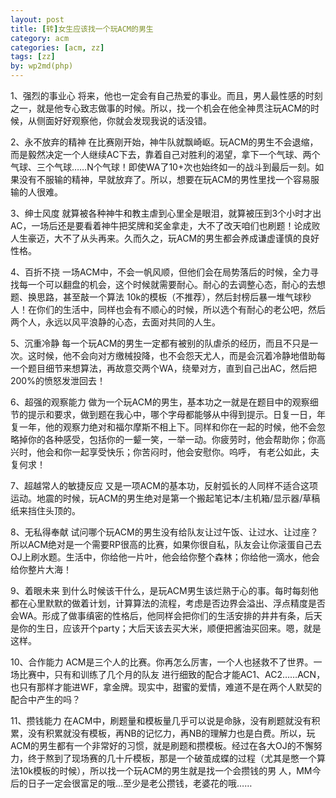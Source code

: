```yaml
---
layout: post
title: [转]女生应该找一个玩ACM的男生
category: acm
categories: [acm, zz]
tags: [zz]
by: wp2md(php)
---
```


1、强烈的事业心
将来，他也一定会有自己热爱的事业。而且，男人最性感的时刻之一，就是他专心致志做事的时候。所以，找一个机会在他全神贯注玩ACM的时候，从侧面好好观察他，你就会发现我说的话没错。

2、永不放弃的精神
在比赛刚开始，神牛队就飘崎岖。玩ACM的男生不会退缩，而是毅然决定一个人继续AC下去，靠着自己对胜利的渴望，拿下一个气球、两个气球、三个气球……N个气球！即使WA了10+次也始终如一的战斗到最后一刻。如果没有不服输的精神，早就放弃了。所以，想要在玩ACM的男性里找一个容易服输的人很难。

3、绅士风度
就算被各种神牛和教主虐到心里全是眼泪，就算被压到3个小时才出 AC，一场后还是要看着神牛把奖牌和奖金拿走，大不了改天咱们也刷题！论成败人生豪迈，大不了从头再来。久而久之，玩ACM的男生都会养成谦虚谨慎的良好性格。
<!--more-->
4、百折不挠
一场ACM中，不会一帆风顺，但他们会在局势落后的时候，全力寻找每一个可以翻盘的机会，这个时候就需要耐心。耐心的去调整心态，耐心的去想题、换思路，甚至敲一个算法 10k的模板（不推荐），然后封榜后暴一堆气球秒人！在你们的生活中，同样也会有不顺心的时候，所以选个有耐心的老公吧，然后两个人，永远以风平浪静的心态，去面对共同的人生。

5、沉重冷静
每一个玩ACM的男生一定都有被别的队虐杀的经历，而且不只是一次。这时候，他不会向对方缴械投降，也不会怨天尤人，而是会沉着冷静地借助每一个题目细节来想算法，再故意交两个WA，绕晕对方，直到自己出AC，然后把200%的愤怒发泄回去！

6、超强的观察能力
做为一个玩ACM的男生，基本功之一就是在题目中的观察细节的提示和要求，做到题在我心中，哪个字母都能够从中得到提示。日复一日，年复一年，他的观察力绝对和福尔摩斯不相上下。同样和你在一起的时候，他不会忽略掉你的各种感受，包括你的一颦一笑，一举一动。你疲劳时，他会帮助你；你高兴时，他会和你一起享受快乐；你苦闷时，他会安慰你。呜呼， 有老公如此，夫复何求！

7、超越常人的敏捷反应
又是一项ACM的基本功，反射弧长的人同样不适合这项运动。地震的时候，玩ACM的男生绝对是第一个搬起笔记本/主机箱/显示器/草稿纸来挡住头顶的。

8、无私得奉献
试问哪个玩ACM的男生没有给队友让过午饭、让过水、让过座？所以ACM绝对是一个需要RP很高的比赛，如果你很自私，队友会让你滚蛋自己去OJ上刷水题。生活中，你给他一片叶，他会给你整个森林；你给他一滴水，他会给你整片大海！

9、着眼未来
到什么时候该干什么，是玩ACM男生该烂熟于心的事。每时每刻他都在心里默默的做着计划，计算算法的流程，考虑是否边界会溢出、浮点精度是否会WA。形成了做事缜密的性格后，他同样会把你们的生活安排的井井有条，后天是你的生日，应该开个party；大后天该去买大米，顺便把酱油买回来。嗯，就是这样。

10、合作能力
ACM是三个人的比赛。你再怎么厉害，一个人也拯救不了世界。一场比赛中，只有和训练了几个月的队友 进行细致的配合才能AC1、AC2……ACN，也只有那样才能进WF，拿金牌。现实中，甜蜜的爱情，难道不是在两个人默契的配合中产生的吗？

11、攒钱能力
在ACM中，刷题量和模板量几乎可以说是命脉，没有刷题就没有积累，没有积累就没有模板，再NB的记忆力，再NB的理解力也是白费。所以，玩ACM的男生都有一个非常好的习惯，就是刷题和攒模板。经过在各大OJ的不懈努力，终于熬到了现场赛的几十斤模板，那是一个破茧成蝶的过程（尤其是憋一个算法10k模板的时候），所以找一个玩ACM的男生就是找一个会攒钱的男 人，MM今后的日子一定会很富足的哦…至少是老公攒钱，老婆花的哦……
